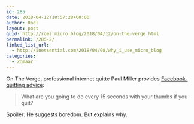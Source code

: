 ```yaml
---
id: 285
date: 2018-04-12T18:57:28+00:00
author: Roel
layout: post
guid: http://roel.micro.blog/2018/04/12/on-the-verge.html
permalink: /285-2/
linked_list_url:
  - http://inessential.com/2018/04/08/why_i_use_micro_blog
categories:
  - Zomaar
---
```

On The Verge, professional internet quitte Paul Miller provides [Facebook-quitting advice](https://www.theverge.com/2018/4/12/17226536/how-to-quit-facebook-tips-from-the-year-with-no-internet-guy):

> What are you going to do every 15 seconds with your thumbs if you quit?

Spoiler: He suggests boredom. But explains why. 